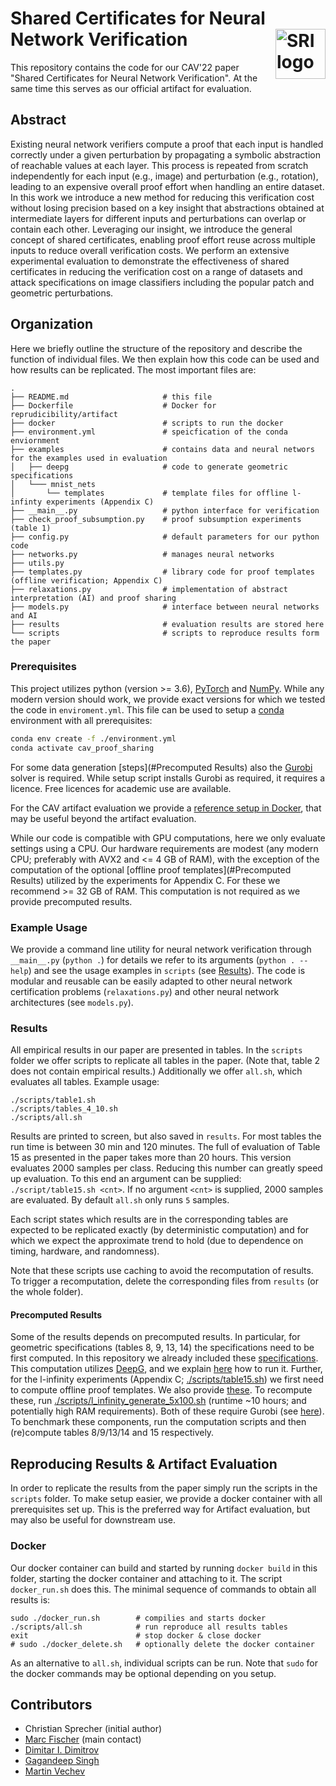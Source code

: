 # Shared Certificates for Neural Network Verification <a href="https://www.sri.inf.ethz.ch/"><img width="80" alt="SRI logo" align="right" src="http://safeai.ethz.ch/img/sri-logo.svg"></a>

This repository contains the code for our CAV'22 paper "Shared Certificates for Neural Network Verification".
At the same time this serves as our official artifact for evaluation.

## Abstract
Existing neural network verifiers compute a proof that each input is handled correctly under a given perturbation by propagating a symbolic abstraction of reachable values at each layer. This process is repeated from scratch independently for each input (e.g., image) and perturbation (e.g., rotation), leading to an expensive overall proof effort when handling an entire dataset. In this work we introduce a new method for reducing this verification cost without losing precision based on a key insight that abstractions obtained at intermediate layers for different inputs and perturbations can overlap or contain each other. Leveraging our insight, we introduce the general concept of shared certificates, enabling proof effort reuse across multiple inputs to reduce overall verification costs. We perform an extensive experimental evaluation to demonstrate the effectiveness of shared certificates in reducing the verification cost on a range of datasets and attack specifications on image classifiers including the popular patch and geometric perturbations.

## Organization
Here we briefly outline the structure of the repository and describe the function of individual files.
We then explain how this code can be used and how results can be replicated.
The most important files are:

```
.
├── README.md                     # this file
├── Dockerfile                    # Docker for reprudicibility/artifact
├── docker                        # scripts to run the docker
├── environment.yml               # speicfication of the conda enviornment
├── examples                      # contains data and neural networs for the examples used in evaluation
│   ├── deepg                     # code to generate geometric specifications 
│   └─── mnist_nets
│       └── templates             # template files for offline l-infinty experiments (Appendix C)
├── __main__.py                   # python interface for verification
├── check_proof_subsumption.py    # proof subsumption experiments (table 1)
├── config.py                     # default parameters for our python code
├── networks.py                   # manages neural networks
├── utils.py
├── templates.py                  # library code for proof templates (offline verification; Appendix C)
├── relaxations.py                # implementation of abstract interpretation (AI) and proof sharing
├── models.py                     # interface between neural networks and AI 
├── results                       # evaluation results are stored here
└── scripts                       # scripts to reproduce results form the paper
```

### Prerequisites
This project utilizes python (version >= 3.6), [PyTorch](http://pytorch.org) and [NumPy](http://numpy.org).
While any modern version should work, we provide exact versions for which we tested the code in `enviroment.yml`.
This file can be used to setup a [conda](https://conda.io) environment with all prerequisites:
``` bash
conda env create -f ./environment.yml
conda activate cav_proof_sharing
```
For some data generation [steps](#Precomputed Results) also the [Gurobi](https://www.gurobi.com) solver is required.
While setup script installs Gurobi as required, it requires a licence. Free licences for academic use are available.

For the CAV artifact evaluation we provide a [reference setup in Docker](#Docker), that may be useful beyond the artifact evaluation.

While our code is compatible with GPU computations, here we only evaluate settings using a CPU.
Our hardware requirements are modest (any modern CPU; preferably with AVX2 and <= 4 GB of RAM), with the exception of the computation of
the optional [offline proof templates](#Precomputed Results) utilized by the experiments for Appendix C. For these we recommend >= 32 GB of RAM.
This computation is not required as we provide precomputed results.

### Example Usage
We provide a command line utility for neural network verification through `__main__.py` (`python .`) for details we refer to its arguments (`python . --help`) and see the usage examples in `scripts` (see [Results](#Results)). The code is modular and reusable can be easily adapted to other neural network certification problems (`relaxations.py`) and other neural network architectures (see `models.py`).

### Results
All empirical results in our paper are presented in tables. In the `scripts` folder we offer scripts to replicate all tables in the paper. (Note that, table 2 does not contain empirical results.)
Additionally we offer `all.sh`, which evaluates all tables.
Example usage:
```
./scripts/table1.sh
./scripts/tables_4_10.sh
./scripts/all.sh
```

Results are printed to screen, but also saved in `results`. For most tables the run time is between 30 min and 120 minutes. The full of evaluation of Table 15 as presented in the paper takes more than 20 hours. This version evaluates 2000 samples per class. Reducing this number can greatly speed up evaluation. To this end an argument can be supplied: `./script/table15.sh <cnt>`. If no argument `<cnt>` is supplied, 2000 samples are evaluated. By default `all.sh` only runs `5` samples.

Each script states which results are in the corresponding tables are expected to be replicated exactly (by deterministic computation) and for which we expect the approximate trend to hold (due to dependence on timing, hardware, and randomness).

Note that these scripts use caching to avoid the recomputation of results. To trigger a recomputation, delete the corresponding files from `results` (or the whole folder).

#### Precomputed Results
Some of the results depends on precomputed results. In particular, for geometric specifications (tables 8, 9, 13, 14) the specifications need to be first computed. In this repository we already included these [specifications](examples/deepg/). This computation utilizes [DeepG](https://github.com/eth-sri/deepg), and we explain [here](examples/deepg/README.md) how to run it. Further, for the l-infinity experiments (Appendix C; [./scripts/table15.sh](scripts/table15.sh)) we first need to compute offline proof templates. We also provide [these](examples/mnist_nets/templates). To recompute these, run [./scripts/l_infinity_generate_5x100.sh](scripts/l_infinity_generate_5x100.sh) (runtime ~10 hours; and potentially high RAM requirements). Both of these require Gurobi (see [here](Gurobi.md)).
To benchmark these components, run the computation scripts and then (re)compute tables 8/9/13/14 and 15 respectively.

## Reproducing Results & Artifact Evaluation
In order to replicate the results from the paper simply run the scripts in the `scripts` folder.
To make setup easier, we provide a docker container with all prerequisites set up.
This is the preferred way for Artifact evaluation, but may also be useful for downstream use.

### Docker
Our docker container can build and started by running `docker build` in this folder, starting the docker container and attaching to it. The script `docker_run.sh` does this.
The minimal sequence of commands to obtain all results is:

```
sudo ./docker_run.sh        # compilies and starts docker
./scripts/all.sh            # run reproduce all results tables
exit                        # stop docker & close docker
# sudo ./docker_delete.sh   # optionally delete the docker container
```

As an alternative to `all.sh`, individual scripts can be run.
Note that `sudo` for the docker commands may be optional depending on you setup.


## Contributors 
- Christian Sprecher (initial author)
- [Marc Fischer](https://www.sri.inf.ethz.ch/people/marc) (main contact)
- [Dimitar I. Dimitrov](https://www.sri.inf.ethz.ch/people/dimitadi)
- [Gagandeep Singh](https://ggndpsngh.github.io/)
- [Martin Vechev](https://www.sri.inf.ethz.ch/people/martin)

